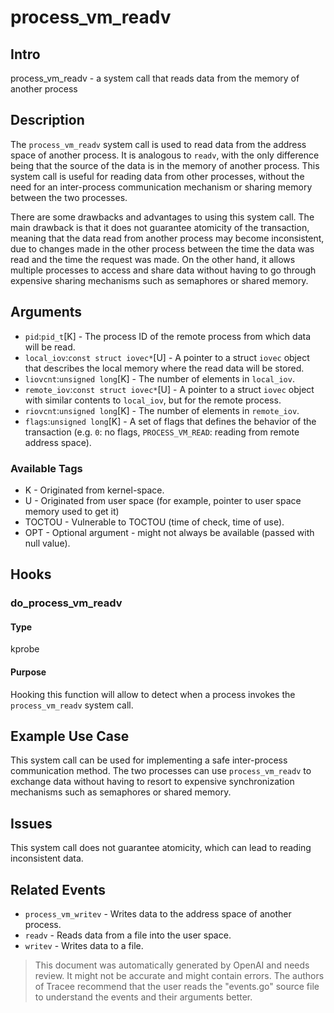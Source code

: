 
# process_vm_readv

## Intro
process_vm_readv - a system call that reads data from the memory of another process

## Description
The `process_vm_readv` system call is used to read data from the address space of another process. It is analogous to `readv`, with the only difference being that the source of the data is in the memory of another process. This system call is useful for reading data from other processes, without the need for an inter-process communication mechanism or sharing memory between the two processes.  

There are some drawbacks and advantages to using this system call. The main drawback is that it does not guarantee atomicity of the transaction, meaning that the data read from another process may become inconsistent, due to changes made in the other process between the time the data was read and the time the request was made. On the other hand, it allows multiple processes to access and share data without having to go through expensive sharing mechanisms such as semaphores or shared memory.

## Arguments
* `pid`:`pid_t`[K] - The process ID of the remote process from which data will be read.
* `local_iov`:`const struct iovec*`[U] - A pointer to a struct `iovec` object that describes the local memory where the read data will be stored. 
* `liovcnt`:`unsigned long`[K] - The number of elements in `local_iov`.
* `remote_iov`:`const struct iovec*`[U] - A pointer to a struct `iovec` object with similar contents to `local_iov`, but for the remote process.
* `riovcnt`:`unsigned long`[K] - The number of elements in `remote_iov`.
* `flags`:`unsigned long`[K] - A set of flags that defines the behavior of the transaction (e.g. `0`: no flags, `PROCESS_VM_READ`: reading from remote address space).

### Available Tags
* K - Originated from kernel-space.
* U - Originated from user space (for example, pointer to user space memory used to get it)
* TOCTOU - Vulnerable to TOCTOU (time of check, time of use).
* OPT - Optional argument - might not always be available (passed with null value).


## Hooks
### do_process_vm_readv
#### Type
kprobe
#### Purpose
Hooking this function will allow to detect when a process invokes the `process_vm_readv` system call.

## Example Use Case
This system call can be used for implementing a safe inter-process communication method. The two processes can use `process_vm_readv` to exchange data without having to resort to expensive synchronization mechanisms such as semaphores or shared memory. 

## Issues
This system call does not guarantee atomicity, which can lead to reading inconsistent data.

## Related Events
- `process_vm_writev` - Writes data to the address space of another process.
- `readv` - Reads data from a file into the user space.
- `writev` - Writes data to a file.

> This document was automatically generated by OpenAI and needs review. It might
> not be accurate and might contain errors. The authors of Tracee recommend that
> the user reads the "events.go" source file to understand the events and their
> arguments better.
